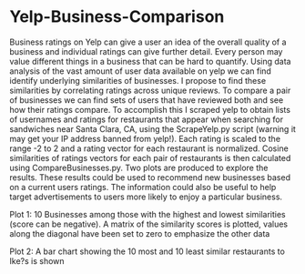 # Yelp-Business-Comparison
Business ratings on Yelp can give a user an idea of the overall quality of a business and individual ratings can give further detail. Every person may value different things in a business that can be hard to quantify. Using data analysis of the vast amount of user data available on yelp we can find identify underlying similarities of businesses. I propose to find these similarities by correlating ratings across unique reviews. To compare a pair of businesses we can find sets of users that have reviewed both and see how their ratings compare. To accomplish this I scraped yelp to obtain lists of usernames and ratings for restaurants that appear when searching for sandwiches near Santa Clara, CA, using the ScrapeYelp.py script (warning it may get your IP address banned from yelp!). Each rating is scaled to the range -2 to 2 and a rating vector for each restaurant is normalized. Cosine similarities of ratings vectors for each pair of restaurants is then calculated using CompareBusinesses.py. Two plots are produced to explore the results. These results could be used to recommend new businesses based on a current users ratings. The information could also be useful to help target advertisements to users more likely to enjoy a particular business.

Plot 1: 10 Businesses among those with the highest and lowest similarities (score can be negative). A matrix of the similarity scores is plotted, values along the diagonal have been set to zero to emphasize the other data

Plot 2: A bar chart showing the 10 most and 10 least similar restaurants to Ike?s is shown 